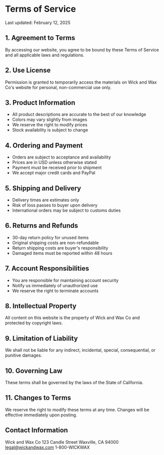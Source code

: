 # Terms of Service

Last updated: February 12, 2025

## 1. Agreement to Terms
By accessing our website, you agree to be bound by these Terms of Service and all applicable laws and regulations.

## 2. Use License
Permission is granted to temporarily access the materials on Wick and Wax Co's website for personal, non-commercial use only.

## 3. Product Information
- All product descriptions are accurate to the best of our knowledge
- Colors may vary slightly from images
- We reserve the right to modify prices
- Stock availability is subject to change

## 4. Ordering and Payment
- Orders are subject to acceptance and availability
- Prices are in USD unless otherwise stated
- Payment must be received prior to shipment
- We accept major credit cards and PayPal

## 5. Shipping and Delivery
- Delivery times are estimates only
- Risk of loss passes to buyer upon delivery
- International orders may be subject to customs duties

## 6. Returns and Refunds
- 30-day return policy for unused items
- Original shipping costs are non-refundable
- Return shipping costs are buyer's responsibility
- Damaged items must be reported within 48 hours

## 7. Account Responsibilities
- You are responsible for maintaining account security
- Notify us immediately of unauthorized use
- We reserve the right to terminate accounts

## 8. Intellectual Property
All content on this website is the property of Wick and Wax Co and protected by copyright laws.

## 9. Limitation of Liability
We shall not be liable for any indirect, incidental, special, consequential, or punitive damages.

## 10. Governing Law
These terms shall be governed by the laws of the State of California.

## 11. Changes to Terms
We reserve the right to modify these terms at any time. Changes will be effective immediately upon posting.

## Contact Information
Wick and Wax Co
123 Candle Street
Waxville, CA 94000
legal@wickandwax.com
1-800-WICKWAX
